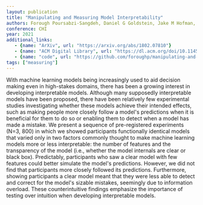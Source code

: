 ```yaml
---
layout: publication
title: "Manipulating and Measuring Model Interpretability"
authors: Forough Poursabzi-Sangdeh, Daniel G Goldstein, Jake M Hofman, Jennifer Wortman Wortman Vaughan, Hanna Wallach
conference: CHI
year: 2021
additional_links:
   - {name: "ArXiv", url: "https://arxiv.org/abs/1802.07810"}
   - {name: "ACM Digital Library", url: "https://dl.acm.org/doi/10.1145/3411764.3445315"}
   - {name: "code", url: "https://github.com/foroughp/manipulating-and-measuring-model-interpretability"}
tags: ["measuring"]
---
```

With machine learning models being increasingly used to aid decision making even in high-stakes domains, there has been a growing interest in developing interpretable models. Although many supposedly interpretable models have been proposed, there have been relatively few experimental studies investigating whether these models achieve their intended effects, such as making people more closely follow a model's predictions when it is beneficial for them to do so or enabling them to detect when a model has made a mistake. We present a sequence of pre-registered experiments (N=3, 800) in which we showed participants functionally identical models that varied only in two factors commonly thought to make machine learning models more or less interpretable: the number of features and the transparency of the model (i.e., whether the model internals are clear or black box). Predictably, participants who saw a clear model with few features could better simulate the model's predictions. However, we did not find that participants more closely followed its predictions. Furthermore, showing participants a clear model meant that they were less able to detect and correct for the model's sizable mistakes, seemingly due to information overload. These counterintuitive findings emphasize the importance of testing over intuition when developing interpretable models.